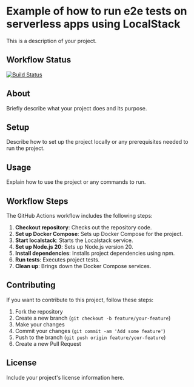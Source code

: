 # Example of how to run e2e tests on serverless apps using LocalStack

This is a description of your project.

## Workflow Status

[![Build Status](https://github.com/ErickWendel/e2e-tests-serverless-apps/workflows/Docker%20Actions/badge.svg)](https://github.com/ErickWendel/e2e-tests-serverless-apps/actions)

## About

Briefly describe what your project does and its purpose.

## Setup

Describe how to set up the project locally or any prerequisites needed to run the project.

## Usage

Explain how to use the project or any commands to run.

## Workflow Steps

The GitHub Actions workflow includes the following steps:

1. **Checkout repository**: Checks out the repository code.
2. **Set up Docker Compose**: Sets up Docker Compose for the project.
3. **Start localstack**: Starts the Localstack service.
4. **Set up Node.js 20**: Sets up Node.js version 20.
5. **Install dependencies**: Installs project dependencies using npm.
6. **Run tests**: Executes project tests.
7. **Clean up**: Brings down the Docker Compose services.

## Contributing

If you want to contribute to this project, follow these steps:

1. Fork the repository
2. Create a new branch (`git checkout -b feature/your-feature`)
3. Make your changes
4. Commit your changes (`git commit -am 'Add some feature'`)
5. Push to the branch (`git push origin feature/your-feature`)
6. Create a new Pull Request

## License

Include your project's license information here.
